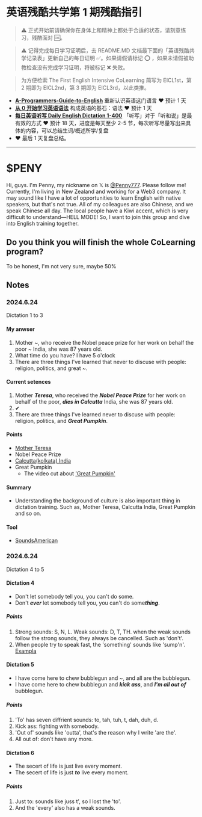 # 英语残酷共学第 1 期残酷指引

> ⚠️ 正式开始前请确保你在身体上和精神上都处于合适的状态，请刻意练习，残酷面对 🆒。

> ⚠️ 记得完成每日学习证明后，去 README.MD 文档最下面的「英语残酷共学记录表」更新自己的每日证明 ✅。如果请假请标记 ⭕️ ，如果未请假被助教检查没有完成学习证明，将被标记 ❌ 失败。

> 为方便检索 The First English Intensive CoLearning 简写为 EICL1st，第 2 期即为 EICL2nd，第 3 期即为 EICL3rd，以此类推。

- [**A-Programmers-Guide-to-English**](https://github.com/yujiangshui/A-Programmers-Guide-to-English) 重新认识英语这门语言 ❤️ 预计 1 天
- [**从 0 开始学习英语语法**](https://hzpt-inet-club.github.io/english-note/) 构成英语的基石：语法 ❤️ 预计 1 天
- [**每日英语听写 Daily English Dictation 1-400**](https://www.bilibili.com/video/BV1U7411a7xG?p=3&vd_source=bc0666711d2280c24d54945ab9c11146) 「听写」对于「听和说」是最有效的方式 ❤️ 预计 18 天，进度是每天至少 2-5 节，每次听写尽量写出来具体的内容，可以总结生词/概述所学/复盘
- ❤️ 最后 1 天复盘总结。

---

# $PENY
Hi, guys. I'm Penny, my nickname on 𝕏 is [@Penny777](https://x.com/Penny777_eth). Please follow me! Currently, I'm living in New Zealand and working for a Web3 company. 
It may sound like I have a lot of opportunities to learn English with native speakers, but that's not true. All of my colleagues are also Chinese, and we speak Chinese all day. The local people have a Kiwi accent, which is very difficult to understand—HELL MODE! So, I want to join this group and dive into English training together.

## Do you think you will finish the whole CoLearning program?
To be honest, I'm not very sure, maybe 50%

## Notes
### 2024.6.24
Dictation 1 to 3

#### My anwser
1. Mother ~, who receive the Nobel peace prize for her work on behalf the poor ~ India, she was 87 years old.
2. What time do you have? I have 5 o'clock
3. There are three things I've learned that never to discuse with people: religion, politics, and great ~.

#### Current setences
1. Mother ***Teresa***, who received the ***Nobel Peace Prize*** for her work on behalf of the poor, ***dies in Calcutta*** India, she was 87 years old.
2. ✔
3. There are three things I've learned never to discuse with people: religion, politics, and ***Great Pumpkin***.

#### Points
- [Mother Teresa](https://en.wikipedia.org/wiki/Mother_Teresa)
- Nobel Peace Prize
- [Calcutta(kolkata) India](https://en.wikipedia.org/wiki/Kolkata)
- Great Pumpkin
  - The video cut about ['Great Pumpkin'](https://getyarn.io/yarn-clip/e6a22648-1ccb-45de-a718-06edd6ef7361)

#### Summary
- Understanding the background of culture is also important thing in dictation training. Such as, Mother Teresa, Calcutta India, Great Pumpkin and so on.

#### Tool
- [SoundsAmerican](https://soundsamerican.net/)

### 2024.6.24
Dictation 4 to 5

#### Dictation 4
- Don't let somebody tell you, you can't do some.
- Don't ***ever*** let somebody tell you, you can't do some***thing***.

##### Points
1. Strong sounds: S, N, L. Weak sounds: D, T, TH. when the weak sounds follow the strong sounds, they always be cancelled. Such as 'don't'.
2. When people try to speak fast, the 'something' sounds like 'sump'n'. [Exampla](https://ell.stackexchange.com/questions/273180/what-does-sumpnll-mean)

#### Dictation 5
- I have come here to chew bubblegun and ~, and all are the bubblegun.
- I have come here to chew bubblegun and ***kick ass***, and ***I'm all out of*** bubblegun.

##### Points
1. 'To' has seven diffrient sounds: to, tah, tuh, t, dah, duh, d.
2. Kick ass: fighting with somebody.
3. 'Out of' sounds like 'outta', that's the reason why I write 'are the'.
4. All out of: don't have any more.

#### Dictation 6
- The secert of life is just live every moment.
- The secert of life is just ***to*** live every moment.

##### Points
1. Just to: sounds like juss t', so I lost the 'to'.
2. And the 'every' also has a weak sounds.

